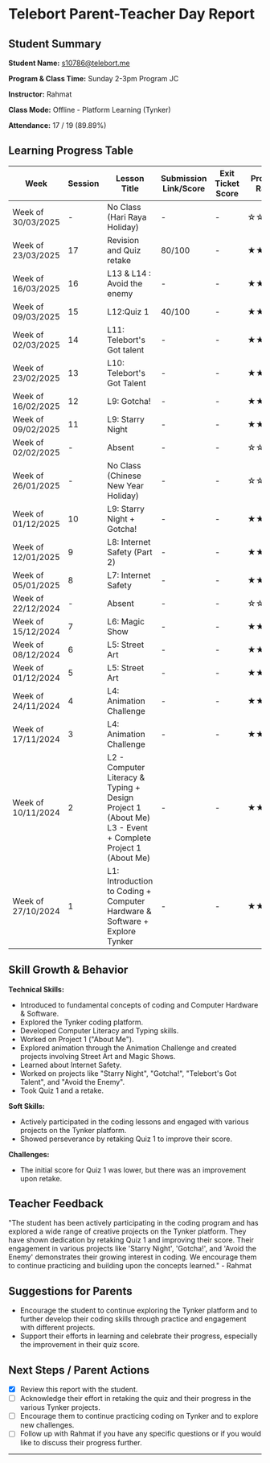# Telebort Parent-Teacher Day Report

## Student Summary

**Student Name:** s10786@telebort.me

**Program & Class Time:** Sunday 2-3pm Program JC

**Instructor:** Rahmat

**Class Mode:** Offline - Platform Learning (Tynker)

**Attendance:** 17 / 19 (89.89%)


## Learning Progress Table

| Week              | Session | Lesson Title                                                                  | Submission Link/Score | Exit Ticket Score | Progress Rating |
|-------------------|---------|-------------------------------------------------------------------------------|-----------------------|-------------------|-----------------|
| Week of 30/03/2025 | -       | No Class (Hari Raya Holiday)                                                  | -                     | -                 | ☆☆☆☆☆         |
| Week of 23/03/2025 | 17      | Revision and Quiz retake                                                      | 80/100                | -                 | ★★★☆☆         |
| Week of 16/03/2025 | 16      | L13 & L14 : Avoid the enemy                                                   | -                     | -                 | ★★★☆☆         |
| Week of 09/03/2025 | 15      | L12:Quiz 1                                                                    | 40/100                | -                 | ★★★☆☆         |
| Week of 02/03/2025 | 14      | L11: Telebort's Got talent                                                    | -                     | -                 | ★★★☆☆         |
| Week of 23/02/2025 | 13      | L10: Telebort's Got Talent                                                    | -                     | -                 | ★★★☆☆         |
| Week of 16/02/2025 | 12      | L9: Gotcha!                                                                   | -                     | -                 | ★★★☆☆         |
| Week of 09/02/2025 | 11      | L9: Starry Night                                                              | -                     | -                 | ★★★☆☆         |
| Week of 02/02/2025 | -       | Absent                                                                      | -                     | -                 | ☆☆☆☆☆         |
| Week of 26/01/2025 | -       | No Class (Chinese New Year Holiday)                                           | -                     | -                 | ☆☆☆☆☆         |
| Week of 01/12/2025 | 10      | L9: Starry Night + Gotcha!                                                    | -                     | -                 | ★★★☆☆         |
| Week of 12/01/2025 | 9       | L8: Internet Safety (Part 2)                                                  | -                     | -                 | ★★★☆☆         |
| Week of 05/01/2025 | 8       | L7: Internet Safety                                                           | -                     | -                 | ★★★☆☆         |
| Week of 22/12/2024 | -       | Absent                                                                      | -                     | -                 | ☆☆☆☆☆         |
| Week of 15/12/2024 | 7       | L6: Magic Show                                                              | -                     | -                 | ★★★☆☆         |
| Week of 08/12/2024 | 6       | L5: Street Art                                                              | -                     | -                 | ★★★☆☆         |
| Week of 01/12/2024 | 5       | L5: Street Art                                                              | -                     | -                 | ★★★☆☆         |
| Week of 24/11/2024 | 4       | L4: Animation Challenge                                                       | -                     | -                 | ★★★☆☆         |
| Week of 17/11/2024 | 3       | L4: Animation Challenge                                                       | -                     | -                 | ★★★☆☆         |
| Week of 10/11/2024 | 2       | L2 - Computer Literacy & Typing + Design Project 1 (About Me) <br> L3 - Event + Complete Project 1 (About Me) | -                     | -                 | ★★★☆☆         |
| Week of 27/10/2024 | 1       | L1: Introduction to Coding + Computer Hardware & Software + Explore Tynker | -                     | -                 | ★★★☆☆         |

## Skill Growth & Behavior

**Technical Skills:**
* Introduced to fundamental concepts of coding and Computer Hardware & Software.
* Explored the Tynker coding platform.
* Developed Computer Literacy and Typing skills.
* Worked on Project 1 ("About Me").
* Explored animation through the Animation Challenge and created projects involving Street Art and Magic Shows.
* Learned about Internet Safety.
* Worked on projects like "Starry Night", "Gotcha!", "Telebort's Got Talent", and "Avoid the Enemy".
* Took Quiz 1 and a retake.

**Soft Skills:**
* Actively participated in the coding lessons and engaged with various projects on the Tynker platform.
* Showed perseverance by retaking Quiz 1 to improve their score.

**Challenges:**
* The initial score for Quiz 1 was lower, but there was an improvement upon retake.

## Teacher Feedback

"The student has been actively participating in the coding program and has explored a wide range of creative projects on the Tynker platform. They have shown dedication by retaking Quiz 1 and improving their score. Their engagement in various projects like 'Starry Night', 'Gotcha!', and 'Avoid the Enemy' demonstrates their growing interest in coding. We encourage them to continue practicing and building upon the concepts learned." - Rahmat

## Suggestions for Parents

* Encourage the student to continue exploring the Tynker platform and to further develop their coding skills through practice and engagement with different projects.
* Support their efforts in learning and celebrate their progress, especially the improvement in their quiz score.

## Next Steps / Parent Actions

* [x] Review this report with the student.
* [ ] Acknowledge their effort in retaking the quiz and their progress in the various Tynker projects.
* [ ] Encourage them to continue practicing coding on Tynker and to explore new challenges.
* [ ] Follow up with Rahmat if you have any specific questions or if you would like to discuss their progress further.

***
